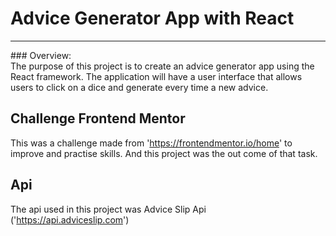 # Advice Generator App with React

<hr>
### Overview: 
<br>
The purpose of this project is to create an advice generator app using the React framework. The application will have a user interface that allows users to click on a dice and generate every time a new advice.

## Challenge Frontend Mentor

This was a challenge made from 'https://frontendmentor.io/home' to improve and practise skills.
And this project was the out come of that task.

## Api

The api used in this project was Advice Slip Api ('https://api.adviceslip.com')
